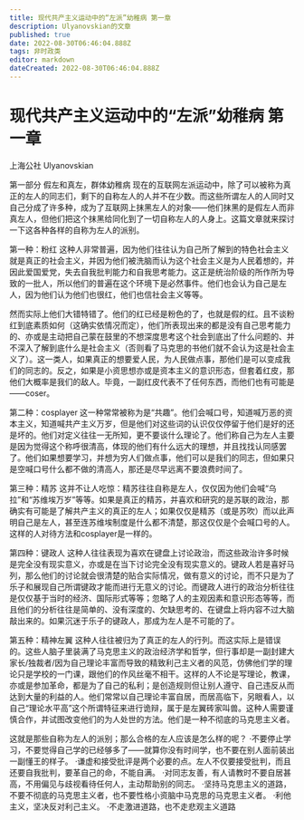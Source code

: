 ```yaml
---
title: 现代共产主义运动中的“左派”幼稚病 第一章
description: Ulyanovskian的文章
published: true
date: 2022-08-30T06:46:04.888Z
tags: 非时政类
editor: markdown
dateCreated: 2022-08-30T06:46:04.888Z
---
```


# 现代共产主义运动中的“左派”幼稚病 第一章
上海公社 Ulyanovskian

第一部分 假左和真左，群体幼稚病
现在的互联网左派运动中，除了可以被称为真正的左人的同志们，剩下的自称左人的人并不在少数。而这些所谓左人的人同时又自己分成了许多种，成为了互联网上抹黑左人的对象——他们抹黑的是假左人而非真左人，但他们把这个抹黑给同化到了一切自称左人的人身上。这篇文章就来探讨一下这各种各样的自称为左人的派别。

第一种：粉红
这种人非常普遍，因为他们往往认为自己所了解到的特色社会主义就是真正的社会主义，并因为他们被洗脑而认为这个社会主义是为人民着想的，并因此爱国爱党，失去自我批判能力和自我思考能力。这正是统治阶级的所作所为导致的一批人，所以他们的普遍在这个环境下是必然事件。他们也会认为自己是左人，因为他们认为他们也很红，他们也信社会主义等等。

然而实际上他们大错特错了。他们的红已经是粉色的了，也就是假的红。且不谈粉红到底素质如何（这确实依情况而定），他们所表现出来的都是没有自己思考能力的、亦或是主动把自己蒙在鼓里的不想深度思考这个社会到底出了什么问题的、并不深入了解到底什么是社会主义（否则看了马克思的书他们就不会认为这是社会主义了）。这一类人，如果真正的想要爱人民，为人民做点事，那他们是可以变成我们的同志的。反之，如果是小资思想亦或是资本主义的意识形态，但套着红皮，那他们大概率是我们的敌人。毕竟，一副红皮代表不了任何东西，而他们也有可能是——coser。

第二种：cosplayer
这一种常常被称为是“共趣”。他们会喊口号，知道喊万恶的资本主义，知道喊共产主义万岁，但是他们对这些词的认识仅仅停留于他们是好的还是坏的。他们对定义往往一无所知，更不要谈什么理论了。他们称自己为左人主要是因为觉得这个称呼很清高，体现的他们有什么远大的理想，并且找找认同感罢了。他们如果想要学习，并想为穷人们做点事，他们可以是我们的同志，但如果只是空喊口号什么都不做的清高人，那还是尽早远离不要浪费时间了。

第三种：精苏
这并不让人吃惊：精苏往往自称是左人，仅仅因为他们会喊“乌拉”和“苏维埃万岁”等等。如果是真正的精苏，并喜欢和研究的是苏联的政治，那确实有可能是了解共产主义的真正的左人；如果仅仅是精苏（或是苏吹）而以此声明自己是左人，甚至连苏维埃制度是什么都不清楚，那这仅仅是个会喊口号的人。这样的人对待方法和cosplayer是一样的。

第四种：键政人
这种人往往表现为喜欢在键盘上讨论政治，而这些政治许多时候是完全没有现实意义，亦或是在当下讨论完全没有现实意义的。键政人若是喜好马列，那么他们的讨论就会很清楚的贴合实际情况，做有意义的讨论，而不只是为了乐子和展现自己所谓键政才能而进行无意义的讨论。而键政人进行的政治分析往往是仅仅基于当时的经济、国际形式等等；忽略了人的主观因素和意识形态等等，而且他们的分析往往是简单的、没有深度的、欠缺思考的、在键盘上将内容不过大脑敲出来的。如果沉迷于乐子的键政人，那成为左人是不可能的了。

第五种：精神左翼
这种人往往被归为了真正的左人的行列。而这实际上是错误的。这些人脑子里装满了马克思主义的政治经济学和哲学，但行事却是一副封建大家长/独裁者/因为自己理论丰富而导致的精致利己主义者的风范，仿佛他们学的理论只是学校的一门课，跟他们的作风丝毫不相干。这样的人不论是写理论，教课，亦或是参加革命，都是为了自己的私利；是创造规则但让别人遵守、自己违反从而达到大量的利益的人。他们常常以自己理论丰富自居，而居高临下，另眼看人，以自己“理论水平高”这个所谓特征来进行诡辩，属于是左翼砖家叫兽。这种人需要谨慎合作，并试图改变他们的为人处世的方法。他们是一种不彻底的马克思主义者。

这就是那些自称为左人的派别；那么合格的左人应该是怎么样的呢？
·不要停止学习，不要觉得自己学的已经够多了——就算你没有时间学，也不要在别人面前装出一副懂王的样子。
·谦虚和接受批评是两个必要的点。左人不仅要接受批判，而且还要自我批判，要革自己的命，不能自满。
·对同志友善，有人请教时不要自居甚高，不用偏见与歧视看待任何人，主动帮助别的同志。
·坚持马克思主义的道路，不要不彻底的马克思主义者，也不要性格小资脑中马克思的马克思主义者。
·利他主义，坚决反对利己主义。
·不走激进道路，也不走悲观主义道路
